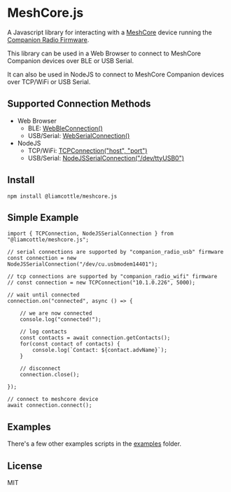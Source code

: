 # MeshCore.js

A Javascript library for interacting with a [MeshCore](https://github.com/ripplebiz/MeshCore) device running the [Companion Radio Firmware](https://github.com/ripplebiz/MeshCore/blob/main/examples/companion_radio/main.cpp).

This library can be used in a Web Browser to connect to MeshCore Companion devices over BLE or USB Serial.

It can also be used in NodeJS to connect to MeshCore Companion devices over TCP/WiFi or USB Serial.

## Supported Connection Methods

- Web Browser
    - BLE: [WebBleConnection()](./src/connection/web_ble_connection.js)
    - USB/Serial: [WebSerialConnection()](./src/connection/web_serial_connection.js)
- NodeJS
    - TCP/WiFi: [TCPConnection("host", "port")](./src/connection/tcp_connection.js)
    - USB/Serial: [NodeJSSerialConnection("/dev/ttyUSB0")](./src/connection/nodejs_serial_connection.js)

## Install

```
npm install @liamcottle/meshcore.js
```

## Simple Example

```
import { TCPConnection, NodeJSSerialConnection } from "@liamcottle/meshcore.js";

// serial connections are supported by "companion_radio_usb" firmware
const connection = new NodeJSSerialConnection("/dev/cu.usbmodem14401");

// tcp connections are supported by "companion_radio_wifi" firmware
// const connection = new TCPConnection("10.1.0.226", 5000);

// wait until connected
connection.on("connected", async () => {

    // we are now connected
    console.log("connected!");

    // log contacts
    const contacts = await connection.getContacts();
    for(const contact of contacts) {
        console.log(`Contact: ${contact.advName}`);
    }

    // disconnect
    connection.close();

});

// connect to meshcore device
await connection.connect();
```

## Examples

There's a few other examples scripts in the [examples](./examples) folder.

## License

MIT
